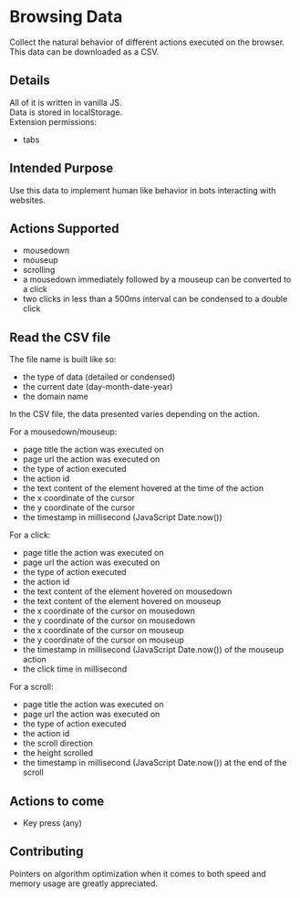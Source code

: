 
# Browsing Data

Collect the natural behavior of different actions executed on the browser. This data can be downloaded as a CSV.
## Details

All of it is written in vanilla JS.\
Data is stored in localStorage.\
Extension permissions:
- tabs
## Intended Purpose

Use this data to implement human like behavior in bots interacting with websites.
## Actions Supported

- mousedown
- mouseup
- scrolling
- a mousedown immediately followed by a mouseup can be converted to a click
- two clicks in less than a 500ms interval can be condensed to a double click
## Read the CSV file

The file name is built like so:
- the type of data (detailed or condensed)
- the current date (day-month-date-year)
- the domain name

In the CSV file, the data presented varies depending on the action.

For a mousedown/mouseup:
- page title the action was executed on
- page url the action was executed on
- the type of action executed
- the action id
- the text content of the element hovered at the time of the action
- the x coordinate of the cursor
- the y coordinate of the cursor
- the timestamp in millisecond (JavaScript Date.now())

For a click:
- page title the action was executed on
- page url the action was executed on
- the type of action executed
- the action id
- the text content of the element hovered on mousedown
- the text content of the element hovered on mouseup
- the x coordinate of the cursor on mousedown
- the y coordinate of the cursor on mousedown
- the x coordinate of the cursor on mouseup
- the y coordinate of the cursor on mouseup
- the timestamp in millisecond (JavaScript Date.now()) of the mouseup action
- the click time in millisecond

For a scroll:
- page title the action was executed on
- page url the action was executed on
- the type of action executed
- the action id
- the scroll direction
- the height scrolled
- the timestamp in millisecond (JavaScript Date.now()) at the end of the scroll
## Actions to come

- Key press (any)
## Contributing

Pointers on algorithm optimization when it comes to both speed and memory usage are greatly appreciated.
